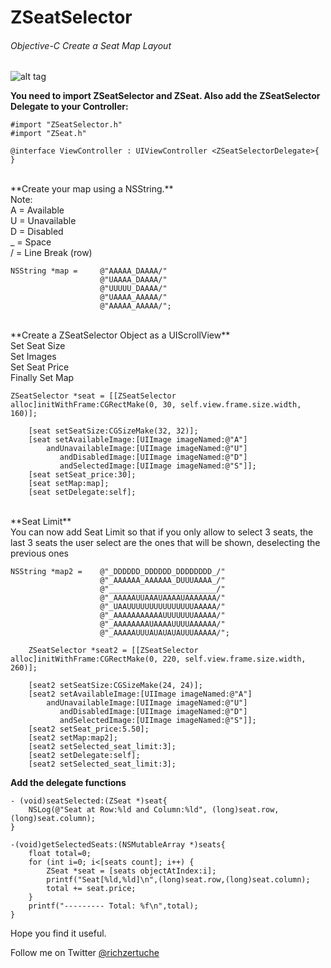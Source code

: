# ZSeatSelector

<h6>Objective-C Create a Seat Map Layout</h6>

![alt tag](http://oi61.tinypic.com/2hg65vl.jpg)

**You need to import ZSeatSelector and ZSeat. Also add the ZSeatSelector Delegate to your Controller:**

```obj-c
#import "ZSeatSelector.h"
#import "ZSeat.h"

@interface ViewController : UIViewController <ZSeatSelectorDelegate>{
}
```

<br>
**Create your map using a NSString.**
<br>
Note:<br>
A = Available<br>
U = Unavailable<br>
D = Disabled<br>
_ = Space<br>
/ = Line Break (row)

```obj-c
NSString *map =     @"AAAAA_DAAAA/"
                    @"UAAAA_DAAAA/"
                    @"UUUUU_DAAAA/"
                    @"UAAAA_AAAAA/"
                    @"AAAAA_AAAAA/";
```
<br>
**Create a ZSeatSelector Object as a UIScrollView** <br>
Set Seat Size <br>
Set Images<br>
Set Seat Price<br>
Finally Set Map<br>

```obj-c
ZSeatSelector *seat = [[ZSeatSelector alloc]initWithFrame:CGRectMake(0, 30, self.view.frame.size.width, 160)];
    
    [seat setSeatSize:CGSizeMake(32, 32)];
    [seat setAvailableImage:[UIImage imageNamed:@"A"]
        andUnavailableImage:[UIImage imageNamed:@"U"]
           andDisabledImage:[UIImage imageNamed:@"D"]
           andSelectedImage:[UIImage imageNamed:@"S"]];
    [seat setSeat_price:30];
    [seat setMap:map];
    [seat setDelegate:self];
```
<br>
**Seat Limit** <br>
You can now add Seat Limit so that if you only allow to select 3 seats, the last 3 seats the user select are the ones that will be shown, deselecting the previous ones

```obj-c
NSString *map2 =	@"_DDDDDD_DDDDDD_DDDDDDDD_/"
                    @"_AAAAAA_AAAAAA_DUUUAAAA_/"
                    @"________________________/"
                    @"_AAAAAUUAAAUAAAAUAAAAAAA/"
                    @"_UAAUUUUUUUUUUUUUUUAAAAA/"
                    @"_AAAAAAAAAAAUUUUUUUAAAAA/"
                    @"_AAAAAAAAUAAAAUUUUAAAAAA/"
                    @"_AAAAAUUUAUAUAUAUUUAAAAA/";
    
    ZSeatSelector *seat2 = [[ZSeatSelector alloc]initWithFrame:CGRectMake(0, 220, self.view.frame.size.width, 260)];
    
    [seat2 setSeatSize:CGSizeMake(24, 24)];
    [seat2 setAvailableImage:[UIImage imageNamed:@"A"]
        andUnavailableImage:[UIImage imageNamed:@"U"]
           andDisabledImage:[UIImage imageNamed:@"D"]
           andSelectedImage:[UIImage imageNamed:@"S"]];
    [seat2 setSeat_price:5.50];
    [seat2 setMap:map2];
    [seat2 setSelected_seat_limit:3];
    [seat2 setDelegate:self];
	[seat2 setSelected_seat_limit:3];
```

**Add the delegate functions**
<br>

```obj-c
- (void)seatSelected:(ZSeat *)seat{
    NSLog(@"Seat at Row:%ld and Column:%ld", (long)seat.row,(long)seat.column);
}
```
```obj-c
-(void)getSelectedSeats:(NSMutableArray *)seats{
    float total=0;
    for (int i=0; i<[seats count]; i++) {
        ZSeat *seat = [seats objectAtIndex:i];
        printf("Seat[%ld,%ld]\n",(long)seat.row,(long)seat.column);
        total += seat.price;
    }
    printf("--------- Total: %f\n",total);
}
```

Hope you find it useful.
<br>
<p>Follow me on Twitter <a href="https://www.twitter.com/richzertuche" target="_blank"> @richzertuche</a></p>
